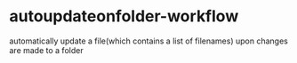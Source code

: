 # autoupdateonfolder-workflow
automatically update a file(which contains a list of filenames) upon changes are made to a folder
